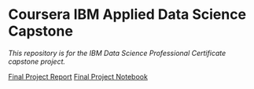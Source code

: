 # Coursera IBM Applied Data Science Capstone
_This repository is for the IBM Data Science Professional Certificate capstone project._

[Final Project Report]()
[Final Project Notebook](https://fussykyloren.github.io/coursera_capstone/index.html)
